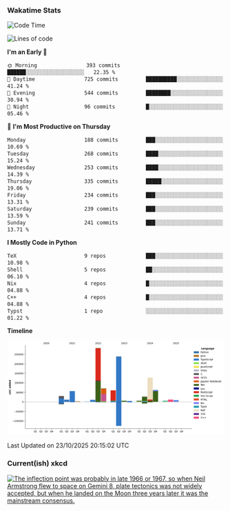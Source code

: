 ### Wakatime Stats
<!--START_SECTION:waka-->
![Code Time](http://img.shields.io/badge/Code%20Time-3%2C391%20hrs%208%20mins-blue)

![Lines of code](https://img.shields.io/badge/From%20Hello%20World%20I%27ve%20Written-1.0%20million%20lines%20of%20code-blue)

**I'm an Early 🐤** 

```text
🌞 Morning                393 commits         ██████░░░░░░░░░░░░░░░░░░░   22.35 % 
🌆 Daytime                725 commits         ██████████░░░░░░░░░░░░░░░   41.24 % 
🌃 Evening                544 commits         ████████░░░░░░░░░░░░░░░░░   30.94 % 
🌙 Night                  96 commits          █░░░░░░░░░░░░░░░░░░░░░░░░   05.46 % 
```
📅 **I'm Most Productive on Thursday** 

```text
Monday                   188 commits         ███░░░░░░░░░░░░░░░░░░░░░░   10.69 % 
Tuesday                  268 commits         ████░░░░░░░░░░░░░░░░░░░░░   15.24 % 
Wednesday                253 commits         ████░░░░░░░░░░░░░░░░░░░░░   14.39 % 
Thursday                 335 commits         █████░░░░░░░░░░░░░░░░░░░░   19.06 % 
Friday                   234 commits         ███░░░░░░░░░░░░░░░░░░░░░░   13.31 % 
Saturday                 239 commits         ███░░░░░░░░░░░░░░░░░░░░░░   13.59 % 
Sunday                   241 commits         ███░░░░░░░░░░░░░░░░░░░░░░   13.71 % 
```


**I Mostly Code in Python** 

```text
TeX                      9 repos             ███░░░░░░░░░░░░░░░░░░░░░░   10.98 % 
Shell                    5 repos             ██░░░░░░░░░░░░░░░░░░░░░░░   06.10 % 
Nix                      4 repos             █░░░░░░░░░░░░░░░░░░░░░░░░   04.88 % 
C++                      4 repos             █░░░░░░░░░░░░░░░░░░░░░░░░   04.88 % 
Typst                    1 repo              ░░░░░░░░░░░░░░░░░░░░░░░░░   01.22 % 
```



**Timeline**

![Lines of Code chart](https://raw.githubusercontent.com/joshuajeschek/joshuajeschek/main/assets/bar_graph.png)


 Last Updated on 23/10/2025 20:15:02 UTC
<!--END_SECTION:waka-->

### Current(ish) xkcd
<a id="xkcd-a" title="The inflection point was probably in late 1966 or 1967, so when Neil Armstrong flew to space on Gemini 8, plate tectonics was not widely accepted, but when he landed on the Moon three years later it was the mainstream consensus." href="https://www.xkcd.com" target="_blank">
        <img align="center" id="xkcd-img" src="https://imgs.xkcd.com/comics/continents.png" alt="The inflection point was probably in late 1966 or 1967, so when Neil Armstrong flew to space on Gemini 8, plate tectonics was not widely accepted, but when he landed on the Moon three years later it was the mainstream consensus." height=300 />
</a>
